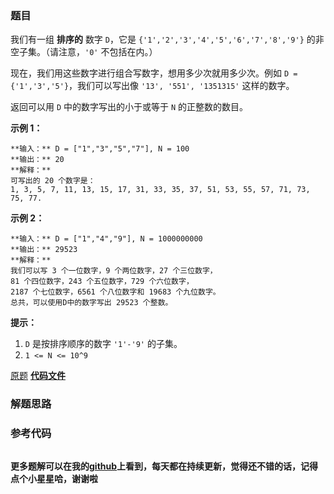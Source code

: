 ### 题目
我们有一组 **排序的** 数字 `D`，它是  `{'1','2','3','4','5','6','7','8','9'}`
的非空子集。（请注意，`'0'` 不包括在内。）

现在，我们用这些数字进行组合写数字，想用多少次就用多少次。例如 `D = {'1','3','5'}`，我们可以写出像 `'13', '551',
'1351315'` 这样的数字。

返回可以用 `D` 中的数字写出的小于或等于 `N` 的正整数的数目。



**示例 1：**

    
    
    **输入：** D = ["1","3","5","7"], N = 100
    **输出：** 20
    **解释：**
    可写出的 20 个数字是：
    1, 3, 5, 7, 11, 13, 15, 17, 31, 33, 35, 37, 51, 53, 55, 57, 71, 73, 75, 77.
    

**示例 2：**

    
    
    **输入：** D = ["1","4","9"], N = 1000000000
    **输出：** 29523
    **解释：**
    我们可以写 3 个一位数字，9 个两位数字，27 个三位数字，
    81 个四位数字，243 个五位数字，729 个六位数字，
    2187 个七位数字，6561 个八位数字和 19683 个九位数字。
    总共，可以使用D中的数字写出 29523 个整数。



**提示：**

  1. `D` 是按排序顺序的数字 `'1'-'9'` 的子集。
  2. `1 <= N <= 10^9`

[原题](https://leetcode-cn.com/problems/numbers-at-most-n-given-digit-set/)    **[代码文件]()**


### 解题思路




### 参考代码

```go


```




**更多题解可以在我的[github](https://github.com/LZH139/leetcode_Go)上看到，每天都在持续更新，觉得还不错的话，记得点个小星星哈，谢谢啦**
